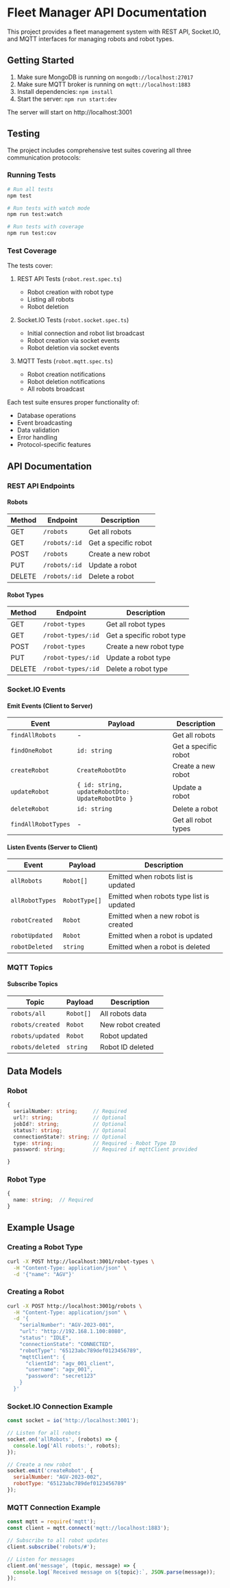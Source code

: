 # Fleet Manager API Documentation

This project provides a fleet management system with REST API, Socket.IO, and MQTT interfaces for managing robots and robot types.

## Getting Started

1. Make sure MongoDB is running on `mongodb://localhost:27017`
2. Make sure MQTT broker is running on `mqtt://localhost:1883`
3. Install dependencies: `npm install`
4. Start the server: `npm run start:dev`

The server will start on http://localhost:3001

## Testing

The project includes comprehensive test suites covering all three communication protocols:

### Running Tests

```bash
# Run all tests
npm test

# Run tests with watch mode
npm run test:watch

# Run tests with coverage
npm run test:cov
```

### Test Coverage

The tests cover:

1. REST API Tests (`robot.rest.spec.ts`)
   - Robot creation with robot type
   - Listing all robots
   - Robot deletion

2. Socket.IO Tests (`robot.socket.spec.ts`)
   - Initial connection and robot list broadcast
   - Robot creation via socket events
   - Robot deletion via socket events

3. MQTT Tests (`robot.mqtt.spec.ts`)
   - Robot creation notifications
   - Robot deletion notifications
   - All robots broadcast

Each test suite ensures proper functionality of:
- Database operations
- Event broadcasting
- Data validation
- Error handling
- Protocol-specific features

## API Documentation

### REST API Endpoints

#### Robots

| Method | Endpoint      | Description          |
| ------ | ------------- | -------------------- |
| GET    | `/robots`     | Get all robots       |
| GET    | `/robots/:id` | Get a specific robot |
| POST   | `/robots`     | Create a new robot   |
| PUT    | `/robots/:id` | Update a robot       |
| DELETE | `/robots/:id` | Delete a robot       |

#### Robot Types

| Method | Endpoint           | Description               |
| ------ | ------------------ | ------------------------- |
| GET    | `/robot-types`     | Get all robot types       |
| GET    | `/robot-types/:id` | Get a specific robot type |
| POST   | `/robot-types`     | Create a new robot type   |
| PUT    | `/robot-types/:id` | Update a robot type       |
| DELETE | `/robot-types/:id` | Delete a robot type       |

### Socket.IO Events

#### Emit Events (Client to Server)

| Event               | Payload                                          | Description          |
| ------------------- | ------------------------------------------------ | -------------------- |
| `findAllRobots`     | -                                                | Get all robots       |
| `findOneRobot`      | `id: string`                                     | Get a specific robot |
| `createRobot`       | `CreateRobotDto`                                 | Create a new robot   |
| `updateRobot`       | `{ id: string, updateRobotDto: UpdateRobotDto }` | Update a robot       |
| `deleteRobot`       | `id: string`                                     | Delete a robot       |
| `findAllRobotTypes` | -                                                | Get all robot types  |

#### Listen Events (Server to Client)

| Event          | Payload       | Description                              |
| -------------- | ------------- | ---------------------------------------- |
| `allRobots`    | `Robot[]`     | Emitted when robots list is updated      |
| `allRobotTypes`| `RobotType[]` | Emitted when robots type list is updated |
| `robotCreated` | `Robot`       | Emitted when a new robot is created      |
| `robotUpdated` | `Robot`       | Emitted when a robot is updated          |
| `robotDeleted` | `string`      | Emitted when a robot is deleted          |

### MQTT Topics

#### Subscribe Topics

| Topic            | Payload   | Description       |
| ---------------- | --------- | ----------------- |
| `robots/all`     | `Robot[]` | All robots data   |
| `robots/created` | `Robot`   | New robot created |
| `robots/updated` | `Robot`   | Robot updated     |
| `robots/deleted` | `string`  | Robot ID deleted  |

## Data Models

### Robot

```typescript
{
  serialNumber: string;     // Required
  url?: string;             // Optional
  jobId?: string;           // Optional
  status?: string;          // Optional
  connectionState?: string; // Optional
  type: string;             // Required - Robot Type ID
  password: string;         // Required if mqttClient provided

}
```

### Robot Type

```typescript
{
  name: string;  // Required
}
```

## Example Usage

### Creating a Robot Type

```bash
curl -X POST http://localhost:3001/robot-types \
  -H "Content-Type: application/json" \
  -d '{"name": "AGV"}'
```

### Creating a Robot

```bash
curl -X POST http://localhost:3001g/robots \
  -H "Content-Type: application/json" \
  -d '{
    "serialNumber": "AGV-2023-001",
    "url": "http://192.168.1.100:8080",
    "status": "IDLE",
    "connectionState": "CONNECTED",
    "robotType": "65123abc789def0123456789",
    "mqttClient": {
      "clientId": "agv_001_client",
      "username": "agv_001",
      "password": "secret123"
    }
  }'
```

### Socket.IO Connection Example

```javascript
const socket = io('http://localhost:3001');

// Listen for all robots
socket.on('allRobots', (robots) => {
  console.log('All robots:', robots);
});

// Create a new robot
socket.emit('createRobot', {
  serialNumber: "AGV-2023-002",
  robotType: "65123abc789def0123456789"
});
```

### MQTT Connection Example

```javascript
const mqtt = require('mqtt');
const client = mqtt.connect('mqtt://localhost:1883');

// Subscribe to all robot updates
client.subscribe('robots/#');

// Listen for messages
client.on('message', (topic, message) => {
  console.log(`Received message on ${topic}:`, JSON.parse(message));
});
```